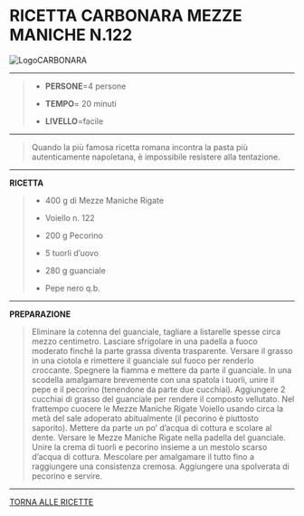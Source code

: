 # RICETTA CARBONARA MEZZE MANICHE N.122
![LogoCARBONARA](https://tse1.mm.bing.net/th?id=OIP.H8gb86DylseBg2cCsGQgDAHaHa&pid=Api&P=0&h=900)
***
> - **PERSONE**=4 persone
>
> - **TEMPO**= 20 minuti
>
> - **LIVELLO**=facile
***
> Quando la più famosa ricetta romana incontra la  pasta più autenticamente napoletana, è impossibile resistere alla tentazione.
***
**RICETTA**
> - 400 g di Mezze Maniche Rigate
> 
> - Voiello n. 122
> 
> - 200 g Pecorino
> 
> - 5 tuorli d’uovo
> 
> - 280 g guanciale
> 
> - Pepe nero q.b.
> 
***
**PREPARAZIONE**
>
> Eliminare la cotenna del guanciale, tagliare a
 listarelle spesse circa mezzo centimetro. Lasciare
 sfrigolare in una padella a fuoco moderato finché la
 parte grassa diventa trasparente. Versare il grasso
 in una ciotola e rimettere il guanciale sul fuoco per
 renderlo croccante. Spegnere la fiamma e mettere
 da parte il guanciale.
 In una scodella amalgamare brevemente con una
 spatola i tuorli, unire il pepe e il pecorino
 (tenendone da parte due cucchiai). Aggiungere 2
 cucchiai di grasso del guanciale per rendere il
 composto vellutato.
 Nel frattempo cuocere le Mezze Maniche Rigate
 Voiello usando circa la metà del sale adoperato
 abitualmente (il pecorino è piuttosto saporito).
 Mettere da parte un po’ d’acqua di cottura e scolare
 al dente.
 Versare le Mezze Maniche Rigate nella padella del
 guanciale. Unire la crema di tuorli e pecorino
 insieme a un mestolo scarso d’acqua di cottura.
 Mescolare per amalgamare il tutto fino a
 raggiungere una consistenza cremosa. Aggiungere
 una spolverata di pecorino e servire.
***
[TORNA ALLE RICETTE](https://www.voiello.it/ricette/)
